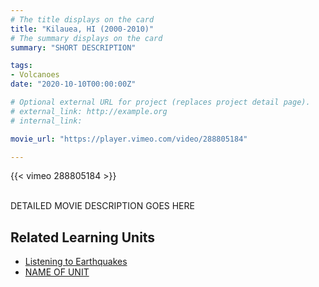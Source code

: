 ```yaml
---
# The title displays on the card
title: "Kilauea, HI (2000-2010)"
# The summary displays on the card
summary: "SHORT DESCRIPTION"

tags:
- Volcanoes
date: "2020-10-10T00:00:00Z"

# Optional external URL for project (replaces project detail page).
# external_link: http://example.org
# internal_link:

movie_url: "https://player.vimeo.com/video/288805184"

---
```


{{< vimeo 288805184 >}}

\
DETAILED MOVIE DESCRIPTION GOES HERE

## Related Learning Units
* [Listening to Earthquakes](../../learningunits/1_primer/)
* [NAME OF UNIT](relative/path/to/unit)
